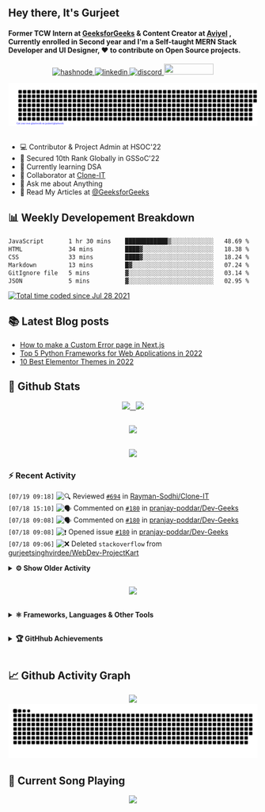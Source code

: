 ## Hey there, It's Gurjeet
#### Former TCW Intern at [GeeksforGeeks](https://www.geeksforgeeks.org/) & Content Creator at [Aviyel](https://aviyel.com/discussions) , Currently enrolled in Second year and I'm a Self-taught MERN Stack Developer and UI Designer, ❤️ to contribute on Open Source projects. 

<p align="center">
    <a href="https://gurjeet.hashnode.dev/" target="_blank">
    <img src="https://img.shields.io/badge/@gurjeetsingh-5C87FE?style=for-the-badge&logo=hashnode&logoColor=white" width="130" height="22" alt="hashnode">
    <a href="https://www.linkedin.com/in/gurjeet-singh-virdee-25a476199/" target="_blank">
    <img src="https://img.shields.io/badge/Gurjeet%20Singh%20Virdee-1976D2?style=for-the-badge&logo=linkedin&logoColor=white" width="150" height="22" alt="linkedin">
    <a href="https://discordapp.com/users/916597112882495510" target="_blank">
    <img src="https://img.shields.io/badge/@Guri-5865F2?style=for-the-badge&logo=discord&logoColor=white" width="80" height="22" alt="discord">
    <a href = "mailto: gurjeetsinghvirdee@gmail.com" target="_blank"><img src="https://img.shields.io/badge/Say, Hello-D74E43?style=for-the-badge&logo=gmail&logoColor=white" width="100" height="22"></a>
 </p>
 
<p align="center">
    <img src="https://github.com/gurjeetsinghvirdee/gurjeetsinghvirdee/blob/main/gitartwork.svg" />
</p>    
   
##         
        
<ul align="left">
  <li> 💻 Contributor & Project Admin at HSOC'22 </li>
  <li> 🎉 Secured 10th Rank Globally in GSSoC'22 </li>
  <li> 🏫 Currently learning DSA </li>
  <li> 🤝 Collaborator at <a href="https://github.com/Rayman-Sodhi/Clone-IT"> Clone-IT </a></li>
  <li> 💬 Ask me about Anything </li>
  <li> 📕 Read My Articles at 
    <a href="https://auth.geeksforgeeks.org/user/gurjeetsinghvirdee/articles" target="_blank">@GeeksforGeeks</a>
  </li>
</ul>  
        
##        
  
## 📊 Weekly Developement Breakdown
  
<!--START_SECTION:waka-->

```text
JavaScript       1 hr 30 mins    ████████████▒░░░░░░░░░░░░   48.69 %
HTML             34 mins         ████▓░░░░░░░░░░░░░░░░░░░░   18.38 %
CSS              33 mins         ████▓░░░░░░░░░░░░░░░░░░░░   18.24 %
Markdown         13 mins         █▓░░░░░░░░░░░░░░░░░░░░░░░   07.24 %
GitIgnore file   5 mins          ▓░░░░░░░░░░░░░░░░░░░░░░░░   03.14 %
JSON             5 mins          ▓░░░░░░░░░░░░░░░░░░░░░░░░   02.95 %
```

<!--END_SECTION:waka--> 

<a href="https://wakatime.com/@ff7098eb-56b3-4619-bbbb-86aad0fce365"><img src="https://wakatime.com/badge/user/ff7098eb-56b3-4619-bbbb-86aad0fce365.svg?style=for-the-badge" alt="Total time coded since Jul 28 2021" /></a>
  
    
## 📚 Latest Blog posts
<!-- BLOG-POST-LIST:START -->
- [How to make a Custom Error page in Next.js](https://gurjeet.hashnode.dev/how-to-make-a-custom-error-page-in-nextjs)
- [Top 5 Python Frameworks for Web Applications in 2022](https://gurjeet.hashnode.dev/top-5-python-frameworks-for-web-applications-in-2022)
- [10 Best Elementor Themes in 2022](https://gurjeet.hashnode.dev/10-best-elementor-themes-in-2022)
<!-- BLOG-POST-LIST:END -->  
  
##
        
## 💫 Github Stats
        
<div align="center">
 <a href="https://github-readme-streak-stats.herokuapp.com/?user=gurjeetsinghvirdee&theme=synthwave" target="_blank">
   <img width="45%" src="https://github-readme-streak-stats.herokuapp.com/?user=gurjeetsinghvirdee&theme=synthwave" /> &nbsp;
 </a>
    
 <a href="https://github-readme-stats.vercel.app/api?username=gurjeetsinghvirdee&show_icons=true&theme=synthwave&include_all_commits=true" target="_blank">
  <img width="45%" src="https://github-readme-stats.vercel.app/api?username=gurjeetsinghvirdee&show_icons=true&theme=synthwave&include_all_commits=true" />
 </a>
</div>      
  
##
        
<div align="center">
   <a href="https://github-readme-stats.vercel.app/api/top-langs/?username=gurjeetsinghvirdee&layout=compact&hide=html&theme=synthwave" target="_blank">
       <img width="43%" src="https://github-readme-stats.vercel.app/api/top-langs/?username=gurjeetsinghvirdee&layout=compact&hide=html&theme=synthwave" />  
   </a> 
</div>   

##        
  
<p align="center">
  <img src="https://github-profile-summary-cards.vercel.app/api/cards/profile-details?username=gurjeetsinghvirdee&theme=dracula&hide_border=true" />
</p>
        
### ⚡ Recent Activity     
        
<!--START_SECTION:activity-->  
`[07/19 09:18]` <img alt="🔍" src="https://github.com/cheesits456/github-activity-readme/raw/master/icons/review.png" align="top" height="18"> Reviewed [`#694`](https://github.com//Rayman-Sodhi/Clone-IT/pull/694 'paytm clone') in [Rayman-Sodhi/Clone-IT](https://github.com/Rayman-Sodhi/Clone-IT)  
`[07/18 15:10]` <img alt="🗣" src="https://github.com/cheesits456/github-activity-readme/raw/master/icons/comment.png" align="top" height="18"> Commented on [`#180`](https://github.com//pranjay-poddar/Dev-Geeks/issues/180 'Lizard Spock Game') in [pranjay-poddar/Dev-Geeks](https://github.com/pranjay-poddar/Dev-Geeks)  
`[07/18 09:08]` <img alt="🗣" src="https://github.com/cheesits456/github-activity-readme/raw/master/icons/comment.png" align="top" height="18"> Commented on [`#180`](https://github.com//pranjay-poddar/Dev-Geeks/issues/180 'Lizard Spock Game') in [pranjay-poddar/Dev-Geeks](https://github.com/pranjay-poddar/Dev-Geeks)  
`[07/18 09:08]` <img alt="❗️" src="https://github.com/cheesits456/github-activity-readme/raw/master/icons/issue.png" align="top" height="18"> Opened issue [`#180`](https://github.com//pranjay-poddar/Dev-Geeks/issues/180 'Lizard Spock Game') in [pranjay-poddar/Dev-Geeks](https://github.com/pranjay-poddar/Dev-Geeks)  
`[07/18 09:06]` <img alt="❌" src="https://github.com/cheesits456/github-activity-readme/raw/master/icons/delete.png" align="top" height="18"> Deleted `stackoverflow` from [gurjeetsinghvirdee/WebDev-ProjectKart](https://github.com/gurjeetsinghvirdee/WebDev-ProjectKart)  

<details><summary><b> ⚙️ Show Older Activity</b></summary>

`[07/18 08:43]` <img alt="✅" src="https://github.com/cheesits456/github-activity-readme/raw/master/icons/pr-open.png" align="top" height="18"> Opened PR [`#178`](https://github.com//pranjay-poddar/Dev-Geeks/pull/178 'Tech Blog Template Added') in [pranjay-poddar/Dev-Geeks](https://github.com/pranjay-poddar/Dev-Geeks)  
`[07/18 08:41]` <img alt="📂" src="https://github.com/cheesits456/github-activity-readme/raw/master/icons/create-branch.png" align="top" height="18"> Created branch [`blog-template`](https://github.com/gurjeetsinghvirdee/Dev-Geeks/tree/blog-template) in [gurjeetsinghvirdee/Dev-Geeks](https://github.com/gurjeetsinghvirdee/Dev-Geeks)  
`[07/18 08:30]` <img alt="📝" src="https://github.com/cheesits456/github-activity-readme/raw/master/icons/commit.png" align="top" height="18"> Made `16` commits in [gurjeetsinghvirdee/Dev-Geeks](https://github.com/gurjeetsinghvirdee/Dev-Geeks)  
`[07/18 08:18]` <img alt="🗣" src="https://github.com/cheesits456/github-activity-readme/raw/master/icons/comment.png" align="top" height="18"> Commented on [`#161`](https://github.com//pranjay-poddar/Dev-Geeks/issues/161 'Custom error page added') in [pranjay-poddar/Dev-Geeks](https://github.com/pranjay-poddar/Dev-Geeks)  
`[07/18 08:16]` <img alt="📝" src="https://github.com/cheesits456/github-activity-readme/raw/master/icons/commit.png" align="top" height="18"> Made `18` commits in [gurjeetsinghvirdee/Dev-Geeks](https://github.com/gurjeetsinghvirdee/Dev-Geeks)  
`[07/17 14:22]` <img alt="📝" src="https://github.com/cheesits456/github-activity-readme/raw/master/icons/commit.png" align="top" height="18"> Made `44` commits in [gurjeetsinghvirdee/gssoc-website-new](https://github.com/gurjeetsinghvirdee/gssoc-website-new)  
`[07/17 07:29]` <img alt="📝" src="https://github.com/cheesits456/github-activity-readme/raw/master/icons/commit.png" align="top" height="18"> Made `1` commit in [gurjeetsinghvirdee/Dev-Geeks](https://github.com/gurjeetsinghvirdee/Dev-Geeks)  
`[07/17 07:29]` <img alt="✅" src="https://github.com/cheesits456/github-activity-readme/raw/master/icons/pr-open.png" align="top" height="18"> Opened PR [`#161`](https://github.com//pranjay-poddar/Dev-Geeks/pull/161 'Custom error page added') in [pranjay-poddar/Dev-Geeks](https://github.com/pranjay-poddar/Dev-Geeks)  
`[07/17 07:22]` <img alt="📂" src="https://github.com/cheesits456/github-activity-readme/raw/master/icons/create-branch.png" align="top" height="18"> Created branch [`404`](https://github.com/gurjeetsinghvirdee/Dev-Geeks/tree/404) in [gurjeetsinghvirdee/Dev-Geeks](https://github.com/gurjeetsinghvirdee/Dev-Geeks)  
`[07/17 06:49]` <img alt="📝" src="https://github.com/cheesits456/github-activity-readme/raw/master/icons/commit.png" align="top" height="18"> Made `32` commits in [gurjeetsinghvirdee/Dev-Geeks](https://github.com/gurjeetsinghvirdee/Dev-Geeks)  
`[07/16 14:41]` <img alt="🍴" src="https://github.com/cheesits456/github-activity-readme/raw/master/icons/fork.png" align="top" height="18"> Forked [utkarsh006/LeetCode-Grind](https://github.com/utkarsh006/LeetCode-Grind) to [gurjeetsinghvirdee/LeetCode-Grind](https://github.com/gurjeetsinghvirdee/LeetCode-Grind)  
`[07/16 09:41]` <img alt="🗣" src="https://github.com/cheesits456/github-activity-readme/raw/master/icons/comment.png" align="top" height="18"> Commented on [`#693`](https://github.com//Rayman-Sodhi/Clone-IT/issues/693 'Paytm Clone') in [Rayman-Sodhi/Clone-IT](https://github.com/Rayman-Sodhi/Clone-IT)  
`[07/15 20:06]` <img alt="❗️" src="https://github.com/cheesits456/github-activity-readme/raw/master/icons/issue.png" align="top" height="18"> Opened issue [`#147`](https://github.com//pranjay-poddar/Dev-Geeks/issues/147 'Tech Blog Template') in [pranjay-poddar/Dev-Geeks](https://github.com/pranjay-poddar/Dev-Geeks)  
`[07/15 20:04]` <img alt="🗣" src="https://github.com/cheesits456/github-activity-readme/raw/master/icons/comment.png" align="top" height="18"> Commented on [`#146`](https://github.com//pranjay-poddar/Dev-Geeks/issues/146 'Custom Error Page or 404') in [pranjay-poddar/Dev-Geeks](https://github.com/pranjay-poddar/Dev-Geeks)  
`[07/15 20:03]` <img alt="❗️" src="https://github.com/cheesits456/github-activity-readme/raw/master/icons/issue.png" align="top" height="18"> Opened issue [`#146`](https://github.com//pranjay-poddar/Dev-Geeks/issues/146 'Custom Error Page or 404') in [pranjay-poddar/Dev-Geeks](https://github.com/pranjay-poddar/Dev-Geeks)  
`[07/15 19:54]` <img alt="📝" src="https://github.com/cheesits456/github-activity-readme/raw/master/icons/commit.png" align="top" height="18"> Made `1` commit in [gurjeetsinghvirdee/Dev-Geeks](https://github.com/gurjeetsinghvirdee/Dev-Geeks)  
`[07/15 19:47]` <img alt="✅" src="https://github.com/cheesits456/github-activity-readme/raw/master/icons/pr-open.png" align="top" height="18"> Opened PR [`#145`](https://github.com//pranjay-poddar/Dev-Geeks/pull/145 'Music app') in [pranjay-poddar/Dev-Geeks](https://github.com/pranjay-poddar/Dev-Geeks)  
`[07/15 19:46]` <img alt="📝" src="https://github.com/cheesits456/github-activity-readme/raw/master/icons/commit.png" align="top" height="18"> Made `1` commit in [gurjeetsinghvirdee/Dev-Geeks](https://github.com/gurjeetsinghvirdee/Dev-Geeks)  
`[07/15 19:40]` <img alt="📂" src="https://github.com/cheesits456/github-activity-readme/raw/master/icons/create-branch.png" align="top" height="18"> Created branch [`music-app`](https://github.com/gurjeetsinghvirdee/Dev-Geeks/tree/music-app) in [gurjeetsinghvirdee/Dev-Geeks](https://github.com/gurjeetsinghvirdee/Dev-Geeks)  
`[07/15 17:11]` <img alt="📝" src="https://github.com/cheesits456/github-activity-readme/raw/master/icons/commit.png" align="top" height="18"> Made `1` commit in [gurjeetsinghvirdee/gurjeetsinghvirdee](https://github.com/gurjeetsinghvirdee/gurjeetsinghvirdee)  
`[07/15 16:58]` <img alt="🍴" src="https://github.com/cheesits456/github-activity-readme/raw/master/icons/fork.png" align="top" height="18"> Forked [pranjay-poddar/Dev-Geeks](https://github.com/pranjay-poddar/Dev-Geeks) to [gurjeetsinghvirdee/Dev-Geeks](https://github.com/gurjeetsinghvirdee/Dev-Geeks)  
`[07/15 16:50]` <img alt="📝" src="https://github.com/cheesits456/github-activity-readme/raw/master/icons/commit.png" align="top" height="18"> Made `2` commits in [Rayman-Sodhi/Clone-IT](https://github.com/Rayman-Sodhi/Clone-IT)  
`[07/15 12:19]` <img alt="❗️" src="https://github.com/cheesits456/github-activity-readme/raw/master/icons/issue.png" align="top" height="18"> Opened issue [`#135`](https://github.com//pranjay-poddar/Dev-Geeks/issues/135 'Music Player') in [pranjay-poddar/Dev-Geeks](https://github.com/pranjay-poddar/Dev-Geeks)  
`[07/14 17:33]` <img alt="📝" src="https://github.com/cheesits456/github-activity-readme/raw/master/icons/commit.png" align="top" height="18"> Made `1` commit in [gurjeetsinghvirdee/gurjeetsinghvirdee](https://github.com/gurjeetsinghvirdee/gurjeetsinghvirdee)  
`[07/14 17:12]` <img alt="📝" src="https://github.com/cheesits456/github-activity-readme/raw/master/icons/commit.png" align="top" height="18"> Made `2` commits in [Rayman-Sodhi/Clone-IT](https://github.com/Rayman-Sodhi/Clone-IT)  
`[07/14 17:05]` <img alt="❗️" src="https://github.com/cheesits456/github-activity-readme/raw/master/icons/issue.png" align="top" height="18"> Closed issue [`#692`](https://github.com//Rayman-Sodhi/Clone-IT/issues/692 '[New Issue]: testing') in [Rayman-Sodhi/Clone-IT](https://github.com/Rayman-Sodhi/Clone-IT)  
`[07/14 17:03]` <img alt="❗️" src="https://github.com/cheesits456/github-activity-readme/raw/master/icons/issue.png" align="top" height="18"> Opened issue [`#692`](https://github.com//Rayman-Sodhi/Clone-IT/issues/692 '[New Issue]: testing') in [Rayman-Sodhi/Clone-IT](https://github.com/Rayman-Sodhi/Clone-IT)  
`[07/14 17:00]` <img alt="❗️" src="https://github.com/cheesits456/github-activity-readme/raw/master/icons/issue.png" align="top" height="18"> Closed issue [`#691`](https://github.com//Rayman-Sodhi/Clone-IT/issues/691 'testing label') in [Rayman-Sodhi/Clone-IT](https://github.com/Rayman-Sodhi/Clone-IT)  
`[07/14 16:59]` <img alt="❗️" src="https://github.com/cheesits456/github-activity-readme/raw/master/icons/issue.png" align="top" height="18"> Opened issue [`#691`](https://github.com//Rayman-Sodhi/Clone-IT/issues/691 'testing label') in [Rayman-Sodhi/Clone-IT](https://github.com/Rayman-Sodhi/Clone-IT)  
`[07/14 16:58]` <img alt="📝" src="https://github.com/cheesits456/github-activity-readme/raw/master/icons/commit.png" align="top" height="18"> Made `2` commits in [Rayman-Sodhi/Clone-IT](https://github.com/Rayman-Sodhi/Clone-IT)  
`[07/13 18:29]` <img alt="📝" src="https://github.com/cheesits456/github-activity-readme/raw/master/icons/commit.png" align="top" height="18"> Made `1` commit in [khushi-purwar/WebDev-ProjectKart](https://github.com/khushi-purwar/WebDev-ProjectKart)  
`[07/12 16:24]` <img alt="📝" src="https://github.com/cheesits456/github-activity-readme/raw/master/icons/commit.png" align="top" height="18"> Made `78` commits in [Rayman-Sodhi/Clone-IT](https://github.com/Rayman-Sodhi/Clone-IT)  
`[07/09 10:05]` <img alt="🎉" src="https://github.com/cheesits456/github-activity-readme/raw/master/icons/merge.png" align="top" height="18"> Merged PR [`#690`](https://github.com//Rayman-Sodhi/Clone-IT/pull/690 'Create CODE_OF_CONDUCT.md') in [Rayman-Sodhi/Clone-IT](https://github.com/Rayman-Sodhi/Clone-IT)  
`[07/09 10:05]` <img alt="✅" src="https://github.com/cheesits456/github-activity-readme/raw/master/icons/pr-open.png" align="top" height="18"> Opened PR [`#690`](https://github.com//Rayman-Sodhi/Clone-IT/pull/690 'Create CODE_OF_CONDUCT.md') in [Rayman-Sodhi/Clone-IT](https://github.com/Rayman-Sodhi/Clone-IT)  
`[07/09 10:05]` <img alt="📂" src="https://github.com/cheesits456/github-activity-readme/raw/master/icons/create-branch.png" align="top" height="18"> Created branch [`add-code-of-conduct`](https://github.com/Rayman-Sodhi/Clone-IT/tree/add-code-of-conduct) in [Rayman-Sodhi/Clone-IT](https://github.com/Rayman-Sodhi/Clone-IT)  
`[07/09 09:02]` <img alt="📝" src="https://github.com/cheesits456/github-activity-readme/raw/master/icons/commit.png" align="top" height="18"> Made `787` commits in [gurjeetsinghvirdee/Clone-IT](https://github.com/gurjeetsinghvirdee/Clone-IT)  
`[07/09 09:00]` <img alt="🎉" src="https://github.com/cheesits456/github-activity-readme/raw/master/icons/merge.png" align="top" height="18"> Merged PR [`#4`](https://github.com//gurjeetsinghvirdee/Clone-IT/pull/4 'Some changes with icons colors') in [gurjeetsinghvirdee/Clone-IT](https://github.com/gurjeetsinghvirdee/Clone-IT)  
`[07/09 09:00]` <img alt="📝" src="https://github.com/cheesits456/github-activity-readme/raw/master/icons/commit.png" align="top" height="18"> Made `2` commits in [Rayman-Sodhi/Clone-IT](https://github.com/Rayman-Sodhi/Clone-IT)  
`[07/09 09:00]` <img alt="🎉" src="https://github.com/cheesits456/github-activity-readme/raw/master/icons/merge.png" align="top" height="18"> Merged PR [`#689`](https://github.com//Rayman-Sodhi/Clone-IT/pull/689 'Revert "Have some changes"') in [Rayman-Sodhi/Clone-IT](https://github.com/Rayman-Sodhi/Clone-IT)  
`[07/09 09:00]` <img alt="✅" src="https://github.com/cheesits456/github-activity-readme/raw/master/icons/pr-open.png" align="top" height="18"> Opened PR [`#689`](https://github.com//Rayman-Sodhi/Clone-IT/pull/689 'Revert "Have some changes"') in [Rayman-Sodhi/Clone-IT](https://github.com/Rayman-Sodhi/Clone-IT)  
`[07/09 09:00]` <img alt="📂" src="https://github.com/cheesits456/github-activity-readme/raw/master/icons/create-branch.png" align="top" height="18"> Created branch [`revert-688-Rayman-Sodhi-main`](https://github.com/Rayman-Sodhi/Clone-IT/tree/revert-688-Rayman-Sodhi-main) in [Rayman-Sodhi/Clone-IT](https://github.com/Rayman-Sodhi/Clone-IT)  
`[07/09 08:58]` <img alt="📝" src="https://github.com/cheesits456/github-activity-readme/raw/master/icons/commit.png" align="top" height="18"> Made `7` commits in [Rayman-Sodhi/Clone-IT](https://github.com/Rayman-Sodhi/Clone-IT)  
`[07/09 08:58]` <img alt="🎉" src="https://github.com/cheesits456/github-activity-readme/raw/master/icons/merge.png" align="top" height="18"> Merged PR [`#688`](https://github.com//Rayman-Sodhi/Clone-IT/pull/688 'Have some changes') in [Rayman-Sodhi/Clone-IT](https://github.com/Rayman-Sodhi/Clone-IT)  
`[07/09 08:57]` <img alt="✅" src="https://github.com/cheesits456/github-activity-readme/raw/master/icons/pr-open.png" align="top" height="18"> Opened PR [`#688`](https://github.com//Rayman-Sodhi/Clone-IT/pull/688 'Have some changes') in [Rayman-Sodhi/Clone-IT](https://github.com/Rayman-Sodhi/Clone-IT)  
`[07/09 08:57]` <img alt="📂" src="https://github.com/cheesits456/github-activity-readme/raw/master/icons/create-branch.png" align="top" height="18"> Created branch [`Rayman-Sodhi-main`](https://github.com/gurjeetsinghvirdee/Clone-IT/tree/Rayman-Sodhi-main) in [gurjeetsinghvirdee/Clone-IT](https://github.com/gurjeetsinghvirdee/Clone-IT)  
`[07/09 08:53]` <img alt="✅" src="https://github.com/cheesits456/github-activity-readme/raw/master/icons/pr-open.png" align="top" height="18"> Opened PR [`#4`](https://github.com//gurjeetsinghvirdee/Clone-IT/pull/4 'Some changes with icons colors') in [gurjeetsinghvirdee/Clone-IT](https://github.com/gurjeetsinghvirdee/Clone-IT)  
`[07/09 08:41]` <img alt="📝" src="https://github.com/cheesits456/github-activity-readme/raw/master/icons/commit.png" align="top" height="18"> Made `400` commits in [gurjeetsinghvirdee/Clone-IT](https://github.com/gurjeetsinghvirdee/Clone-IT)  
`[07/09 08:16]` <img alt="📝" src="https://github.com/cheesits456/github-activity-readme/raw/master/icons/commit.png" align="top" height="18"> Made `14` commits in [Rayman-Sodhi/Clone-IT](https://github.com/Rayman-Sodhi/Clone-IT)  
`[07/08 17:23]` <img alt="📝" src="https://github.com/cheesits456/github-activity-readme/raw/master/icons/commit.png" align="top" height="18"> Made `1` commit in [gurjeetsinghvirdee/angular](https://github.com/gurjeetsinghvirdee/angular)  
`[07/07 17:47]` <img alt="📝" src="https://github.com/cheesits456/github-activity-readme/raw/master/icons/commit.png" align="top" height="18"> Made `3` commits in [Rayman-Sodhi/Clone-IT](https://github.com/Rayman-Sodhi/Clone-IT)  
`[07/06 17:33]` <img alt="📝" src="https://github.com/cheesits456/github-activity-readme/raw/master/icons/commit.png" align="top" height="18"> Made `2` commits in [gurjeetsinghvirdee/angular](https://github.com/gurjeetsinghvirdee/angular)  
`[07/05 16:21]` <img alt="📝" src="https://github.com/cheesits456/github-activity-readme/raw/master/icons/commit.png" align="top" height="18"> Made `1` commit in [Rayman-Sodhi/Clone-IT](https://github.com/Rayman-Sodhi/Clone-IT)  
`[07/04 16:46]` <img alt="📝" src="https://github.com/cheesits456/github-activity-readme/raw/master/icons/commit.png" align="top" height="18"> Made `1` commit in [gurjeetsinghvirdee/gurjeetsinghvirdee](https://github.com/gurjeetsinghvirdee/gurjeetsinghvirdee)  
`[07/03 16:46]` <img alt="📝" src="https://github.com/cheesits456/github-activity-readme/raw/master/icons/commit.png" align="top" height="18"> Made `2` commits in [gurjeetsinghvirdee/leetcode-solution-in-js](https://github.com/gurjeetsinghvirdee/leetcode-solution-in-js)  
`[07/02 14:15]` <img alt="⭐" src="https://github.com/cheesits456/github-activity-readme/raw/master/icons/star.png" align="top" height="18"> Starred [EddieHubCommunity/EddieBot](https://github.com/EddieHubCommunity/EddieBot)  
`[07/02 12:03]` <img alt="📝" src="https://github.com/cheesits456/github-activity-readme/raw/master/icons/commit.png" align="top" height="18"> Made `5` commits in [gurjeetsinghvirdee/gurjeetsinghvirdee](https://github.com/gurjeetsinghvirdee/gurjeetsinghvirdee)  
`[07/02 11:27]` <img alt="📝" src="https://github.com/cheesits456/github-activity-readme/raw/master/icons/commit.png" align="top" height="18"> Made `4` commits in [gurjeetsinghvirdee/angular](https://github.com/gurjeetsinghvirdee/angular)  
`[07/01 11:33]` <img alt="📝" src="https://github.com/cheesits456/github-activity-readme/raw/master/icons/commit.png" align="top" height="18"> Made `1` commit in [Rayman-Sodhi/Clone-IT](https://github.com/Rayman-Sodhi/Clone-IT)  
`[07/01 08:52]` <img alt="📝" src="https://github.com/cheesits456/github-activity-readme/raw/master/icons/commit.png" align="top" height="18"> Made `4` commits in [gurjeetsinghvirdee/angular](https://github.com/gurjeetsinghvirdee/angular)  
`[06/30 16:42]` <img alt="➕" src="https://github.com/cheesits456/github-activity-readme/raw/master/icons/create-repo.png" align="top" height="18"> Created repository [gurjeetsinghvirdee/n](https://github.com/gurjeetsinghvirdee/n)  
`[06/30 08:12]` <img alt="⭐" src="https://github.com/cheesits456/github-activity-readme/raw/master/icons/star.png" align="top" height="18"> Starred [angular/angular-cli](https://github.com/angular/angular-cli)  
`[06/28 16:22]` <img alt="📝" src="https://github.com/cheesits456/github-activity-readme/raw/master/icons/commit.png" align="top" height="18"> Made `5` commits in [gurjeetsinghvirdee/aviyel-first-pr](https://github.com/gurjeetsinghvirdee/aviyel-first-pr)  
`[06/27 15:59]` <img alt="📝" src="https://github.com/cheesits456/github-activity-readme/raw/master/icons/commit.png" align="top" height="18"> Made `4` commits in [gurjeetsinghvirdee/leetcode-solution-in-js](https://github.com/gurjeetsinghvirdee/leetcode-solution-in-js)  
`[06/26 14:46]` <img alt="📝" src="https://github.com/cheesits456/github-activity-readme/raw/master/icons/commit.png" align="top" height="18"> Made `90` commits in [gurjeetsinghvirdee/Badges4-README.md-Profile](https://github.com/gurjeetsinghvirdee/Badges4-README.md-Profile)  
`[06/25 17:16]` <img alt="📝" src="https://github.com/cheesits456/github-activity-readme/raw/master/icons/commit.png" align="top" height="18"> Made `1` commit in [gurjeetsinghvirdee/gurjeetsinghvirdee](https://github.com/gurjeetsinghvirdee/gurjeetsinghvirdee)  
`[06/25 06:16]` <img alt="🗣" src="https://github.com/cheesits456/github-activity-readme/raw/master/icons/comment.png" align="top" height="18"> Commented on [`#119`](https://github.com//aviyelverse/Open-Source-Requests/issues/119 'Integrate Chatwoot inside Angular Project') in [aviyelverse/Open-Source-Requests](https://github.com/aviyelverse/Open-Source-Requests)  
`[06/24 15:05]` <img alt="📝" src="https://github.com/cheesits456/github-activity-readme/raw/master/icons/commit.png" align="top" height="18"> Made `1` commit in [gurjeetsinghvirdee/gurjeetsinghvirdee](https://github.com/gurjeetsinghvirdee/gurjeetsinghvirdee)  
`[06/22 19:01]` <img alt="📝" src="https://github.com/cheesits456/github-activity-readme/raw/master/icons/commit.png" align="top" height="18"> Made `6` commits in [gurjeetsinghvirdee/aviyel-first-pr](https://github.com/gurjeetsinghvirdee/aviyel-first-pr)  
`[06/22 18:56]` <img alt="✅" src="https://github.com/cheesits456/github-activity-readme/raw/master/icons/pr-open.png" align="top" height="18"> Opened PR [`#58`](https://github.com//aviyelverse/aviyel-first-pr/pull/58 'Link fixed on feedback section') in [aviyelverse/aviyel-first-pr](https://github.com/aviyelverse/aviyel-first-pr)  
`[06/22 18:56]` <img alt="📝" src="https://github.com/cheesits456/github-activity-readme/raw/master/icons/commit.png" align="top" height="18"> Made `2` commits in [gurjeetsinghvirdee/aviyel-first-pr](https://github.com/gurjeetsinghvirdee/aviyel-first-pr)  
`[06/22 17:26]` <img alt="🗣" src="https://github.com/cheesits456/github-activity-readme/raw/master/icons/comment.png" align="top" height="18"> Commented on [`#57`](https://github.com//aviyelverse/aviyel-first-pr/issues/57 'Readme updated') in [aviyelverse/aviyel-first-pr](https://github.com/aviyelverse/aviyel-first-pr)  
`[06/22 17:24]` <img alt="✅" src="https://github.com/cheesits456/github-activity-readme/raw/master/icons/pr-open.png" align="top" height="18"> Opened PR [`#57`](https://github.com//aviyelverse/aviyel-first-pr/pull/57 'Readme updated') in [aviyelverse/aviyel-first-pr](https://github.com/aviyelverse/aviyel-first-pr)  
`[06/22 17:19]` <img alt="📝" src="https://github.com/cheesits456/github-activity-readme/raw/master/icons/commit.png" align="top" height="18"> Made `1` commit in [gurjeetsinghvirdee/aviyel-first-pr](https://github.com/gurjeetsinghvirdee/aviyel-first-pr)  
`[06/22 17:04]` <img alt="📝" src="https://github.com/cheesits456/github-activity-readme/raw/master/icons/commit.png" align="top" height="18"> Made `1` commit in [gurjeetsinghvirdee/good-first-issue-finder](https://github.com/gurjeetsinghvirdee/good-first-issue-finder)  
`[06/22 16:46]` <img alt="📝" src="https://github.com/cheesits456/github-activity-readme/raw/master/icons/commit.png" align="top" height="18"> Made `44` commits in [gurjeetsinghvirdee/aviyel-first-pr](https://github.com/gurjeetsinghvirdee/aviyel-first-pr)  
`[06/21 16:32]` <img alt="📝" src="https://github.com/cheesits456/github-activity-readme/raw/master/icons/commit.png" align="top" height="18"> Made `1` commit in [gurjeetsinghvirdee/gurjeetsinghvirdee](https://github.com/gurjeetsinghvirdee/gurjeetsinghvirdee)  
`[06/20 16:09]` <img alt="🍴" src="https://github.com/cheesits456/github-activity-readme/raw/master/icons/fork.png" align="top" height="18"> Forked [siddhi-244/NFT-preview-card-component](https://github.com/siddhi-244/NFT-preview-card-component) to [gurjeetsinghvirdee/NFT-preview-card-component](https://github.com/gurjeetsinghvirdee/NFT-preview-card-component)  
`[06/20 16:08]` <img alt="⭐" src="https://github.com/cheesits456/github-activity-readme/raw/master/icons/star.png" align="top" height="18"> Starred [siddhi-244/NFT-preview-card-component](https://github.com/siddhi-244/NFT-preview-card-component)  
`[06/19 13:59]` <img alt="🍴" src="https://github.com/cheesits456/github-activity-readme/raw/master/icons/fork.png" align="top" height="18"> Forked [siddhi-244/Embellish](https://github.com/siddhi-244/Embellish) to [gurjeetsinghvirdee/Embellish](https://github.com/gurjeetsinghvirdee/Embellish)  
`[06/19 13:44]` <img alt="🍴" src="https://github.com/cheesits456/github-activity-readme/raw/master/icons/fork.png" align="top" height="18"> Forked [EddieHubCommunity/good-first-issue-finder](https://github.com/EddieHubCommunity/good-first-issue-finder) to [gurjeetsinghvirdee/good-first-issue-finder](https://github.com/gurjeetsinghvirdee/good-first-issue-finder)  
`[06/18 15:13]` <img alt="📝" src="https://github.com/cheesits456/github-activity-readme/raw/master/icons/commit.png" align="top" height="18"> Made `1` commit in [Rayman-Sodhi/Clone-IT](https://github.com/Rayman-Sodhi/Clone-IT)  
`[06/17 17:30]` <img alt="📝" src="https://github.com/cheesits456/github-activity-readme/raw/master/icons/commit.png" align="top" height="18"> Made `1` commit in [gurjeetsinghvirdee/gurjeetsinghvirdee](https://github.com/gurjeetsinghvirdee/gurjeetsinghvirdee)  
`[06/16 17:06]` <img alt="📝" src="https://github.com/cheesits456/github-activity-readme/raw/master/icons/commit.png" align="top" height="18"> Made `1` commit in [Rayman-Sodhi/Clone-IT](https://github.com/Rayman-Sodhi/Clone-IT)  
`[06/15 16:02]` <img alt="📝" src="https://github.com/cheesits456/github-activity-readme/raw/master/icons/commit.png" align="top" height="18"> Made `1` commit in [gurjeetsinghvirdee/gurjeetsinghvirdee](https://github.com/gurjeetsinghvirdee/gurjeetsinghvirdee)  
`[06/14 16:41]` <img alt="📝" src="https://github.com/cheesits456/github-activity-readme/raw/master/icons/commit.png" align="top" height="18"> Made `1` commit in [khushi-purwar/WebDev-ProjectKart](https://github.com/khushi-purwar/WebDev-ProjectKart)  
`[06/13 14:44]` <img alt="🍴" src="https://github.com/cheesits456/github-activity-readme/raw/master/icons/fork.png" align="top" height="18"> Forked [freeCodeCamp/freeCodeCamp](https://github.com/freeCodeCamp/freeCodeCamp) to [gurjeetsinghvirdee/freeCodeCamp](https://github.com/gurjeetsinghvirdee/freeCodeCamp)  
`[06/12 17:23]` <img alt="📝" src="https://github.com/cheesits456/github-activity-readme/raw/master/icons/commit.png" align="top" height="18"> Made `6` commits in [gurjeetsinghvirdee/GitHubGraduation-2022](https://github.com/gurjeetsinghvirdee/GitHubGraduation-2022)  
`[06/12 17:23]` <img alt="📝" src="https://github.com/cheesits456/github-activity-readme/raw/master/icons/commit.png" align="top" height="18"> Made `4` commits in [Rayman-Sodhi/Clone-IT](https://github.com/Rayman-Sodhi/Clone-IT)  
`[06/10 14:34]` <img alt="📝" src="https://github.com/cheesits456/github-activity-readme/raw/master/icons/commit.png" align="top" height="18"> Made `10` commits in [khushi-purwar/WebDev-ProjectKart](https://github.com/khushi-purwar/WebDev-ProjectKart)  
`[06/09 17:59]` <img alt="❗️" src="https://github.com/cheesits456/github-activity-readme/raw/master/icons/issue.png" align="top" height="18"> Closed issue [`#1009`](https://github.com//khushi-purwar/WebDev-ProjectKart/issues/1009 'Copied Project ') in [khushi-purwar/WebDev-ProjectKart](https://github.com/khushi-purwar/WebDev-ProjectKart)  
`[06/09 17:59]` <img alt="❗️" src="https://github.com/cheesits456/github-activity-readme/raw/master/icons/issue.png" align="top" height="18"> Closed issue [`#992`](https://github.com//khushi-purwar/WebDev-ProjectKart/issues/992 'Adding Matrix Multiplication Calculator') in [khushi-purwar/WebDev-ProjectKart](https://github.com/khushi-purwar/WebDev-ProjectKart)  
`[06/09 17:59]` <img alt="❗️" src="https://github.com/cheesits456/github-activity-readme/raw/master/icons/issue.png" align="top" height="18"> Closed issue [`#969`](https://github.com//khushi-purwar/WebDev-ProjectKart/issues/969 'Netlify Website Clone') in [khushi-purwar/WebDev-ProjectKart](https://github.com/khushi-purwar/WebDev-ProjectKart)  
`[06/09 17:59]` <img alt="❗️" src="https://github.com/cheesits456/github-activity-readme/raw/master/icons/issue.png" align="top" height="18"> Closed issue [`#968`](https://github.com//khushi-purwar/WebDev-ProjectKart/issues/968 'Bing Website Clone') in [khushi-purwar/WebDev-ProjectKart](https://github.com/khushi-purwar/WebDev-ProjectKart)  
`[06/09 17:59]` <img alt="❗️" src="https://github.com/cheesits456/github-activity-readme/raw/master/icons/issue.png" align="top" height="18"> Closed issue [`#950`](https://github.com//khushi-purwar/WebDev-ProjectKart/issues/950 'O\'Reilly') in [khushi-purwar/WebDev-ProjectKart](https://github.com/khushi-purwar/WebDev-ProjectKart)  
`[06/09 17:59]` <img alt="❗️" src="https://github.com/cheesits456/github-activity-readme/raw/master/icons/issue.png" align="top" height="18"> Closed issue [`#1048`](https://github.com//khushi-purwar/WebDev-ProjectKart/issues/1048 'Travel Agency Website') in [khushi-purwar/WebDev-ProjectKart](https://github.com/khushi-purwar/WebDev-ProjectKart)  
`[06/09 17:59]` <img alt="❗️" src="https://github.com/cheesits456/github-activity-readme/raw/master/icons/issue.png" align="top" height="18"> Closed issue [`#1074`](https://github.com//khushi-purwar/WebDev-ProjectKart/issues/1074 'Want to add SVG generator') in [khushi-purwar/WebDev-ProjectKart](https://github.com/khushi-purwar/WebDev-ProjectKart)  
`[06/09 17:59]` <img alt="❗️" src="https://github.com/cheesits456/github-activity-readme/raw/master/icons/issue.png" align="top" height="18"> Closed issue [`#1153`](https://github.com//khushi-purwar/WebDev-ProjectKart/issues/1153 'Weather Forecast ') in [khushi-purwar/WebDev-ProjectKart](https://github.com/khushi-purwar/WebDev-ProjectKart)  
`[06/09 17:58]` <img alt="❗️" src="https://github.com/cheesits456/github-activity-readme/raw/master/icons/issue.png" align="top" height="18"> Closed issue [`#1505`](https://github.com//khushi-purwar/WebDev-ProjectKart/issues/1505 'Calculator') in [khushi-purwar/WebDev-ProjectKart](https://github.com/khushi-purwar/WebDev-ProjectKart)  
`[06/09 17:58]` <img alt="❗️" src="https://github.com/cheesits456/github-activity-readme/raw/master/icons/issue.png" align="top" height="18"> Closed issue [`#1530`](https://github.com//khushi-purwar/WebDev-ProjectKart/issues/1530 'add momentos app') in [khushi-purwar/WebDev-ProjectKart](https://github.com/khushi-purwar/WebDev-ProjectKart)  
`[06/09 17:58]` <img alt="❗️" src="https://github.com/cheesits456/github-activity-readme/raw/master/icons/issue.png" align="top" height="18"> Closed issue [`#1541`](https://github.com//khushi-purwar/WebDev-ProjectKart/issues/1541 'Adding Abundant Number Checker') in [khushi-purwar/WebDev-ProjectKart](https://github.com/khushi-purwar/WebDev-ProjectKart)  
`[06/09 17:58]` <img alt="❗️" src="https://github.com/cheesits456/github-activity-readme/raw/master/icons/issue.png" align="top" height="18"> Closed issue [`#1578`](https://github.com//khushi-purwar/WebDev-ProjectKart/issues/1578 ' Fruits slice Game ') in [khushi-purwar/WebDev-ProjectKart](https://github.com/khushi-purwar/WebDev-ProjectKart)  
`[06/09 17:58]` <img alt="❗️" src="https://github.com/cheesits456/github-activity-readme/raw/master/icons/issue.png" align="top" height="18"> Closed issue [`#1581`](https://github.com//khushi-purwar/WebDev-ProjectKart/issues/1581 'Adding Crime Tracking Visualizer with React') in [khushi-purwar/WebDev-ProjectKart](https://github.com/khushi-purwar/WebDev-ProjectKart)  
`[06/09 17:58]` <img alt="❗️" src="https://github.com/cheesits456/github-activity-readme/raw/master/icons/issue.png" align="top" height="18"> Closed issue [`#1598`](https://github.com//khushi-purwar/WebDev-ProjectKart/issues/1598 'Custom Animated Slider wile Mouse moving ') in [khushi-purwar/WebDev-ProjectKart](https://github.com/khushi-purwar/WebDev-ProjectKart)  
`[06/09 17:58]` <img alt="❗️" src="https://github.com/cheesits456/github-activity-readme/raw/master/icons/issue.png" align="top" height="18"> Closed issue [`#1607`](https://github.com//khushi-purwar/WebDev-ProjectKart/issues/1607 'TODO App with ReactJS') in [khushi-purwar/WebDev-ProjectKart](https://github.com/khushi-purwar/WebDev-ProjectKart)  
`[06/09 17:58]` <img alt="❗️" src="https://github.com/cheesits456/github-activity-readme/raw/master/icons/issue.png" align="top" height="18"> Closed issue [`#1630`](https://github.com//khushi-purwar/WebDev-ProjectKart/issues/1630 'Guess the RGB color game') in [khushi-purwar/WebDev-ProjectKart](https://github.com/khushi-purwar/WebDev-ProjectKart)  
`[06/09 17:58]` <img alt="❗️" src="https://github.com/cheesits456/github-activity-readme/raw/master/icons/issue.png" align="top" height="18"> Closed issue [`#1631`](https://github.com//khushi-purwar/WebDev-ProjectKart/issues/1631 'Patatap website clone') in [khushi-purwar/WebDev-ProjectKart](https://github.com/khushi-purwar/WebDev-ProjectKart)  
`[06/09 17:57]` <img alt="❗️" src="https://github.com/cheesits456/github-activity-readme/raw/master/icons/issue.png" align="top" height="18"> Closed issue [`#1641`](https://github.com//khushi-purwar/WebDev-ProjectKart/issues/1641 'Todo app is not working') in [khushi-purwar/WebDev-ProjectKart](https://github.com/khushi-purwar/WebDev-ProjectKart)  
`[06/09 17:57]` <img alt="❗️" src="https://github.com/cheesits456/github-activity-readme/raw/master/icons/issue.png" align="top" height="18"> Closed issue [`#1642`](https://github.com//khushi-purwar/WebDev-ProjectKart/issues/1642 'Todo-List doesnot have clear button foe each individual task, it erases everything.') in [khushi-purwar/WebDev-ProjectKart](https://github.com/khushi-purwar/WebDev-ProjectKart)  
`[06/09 17:57]` <img alt="❗️" src="https://github.com/cheesits456/github-activity-readme/raw/master/icons/issue.png" align="top" height="18"> Closed issue [`#1646`](https://github.com//khushi-purwar/WebDev-ProjectKart/issues/1646 'Moving car animation effect') in [khushi-purwar/WebDev-ProjectKart](https://github.com/khushi-purwar/WebDev-ProjectKart)  
`[06/09 17:57]` <img alt="❗️" src="https://github.com/cheesits456/github-activity-readme/raw/master/icons/issue.png" align="top" height="18"> Closed issue [`#1655`](https://github.com//khushi-purwar/WebDev-ProjectKart/issues/1655 'Contact Us form not working') in [khushi-purwar/WebDev-ProjectKart](https://github.com/khushi-purwar/WebDev-ProjectKart)  
`[06/09 17:57]` <img alt="❗️" src="https://github.com/cheesits456/github-activity-readme/raw/master/icons/issue.png" align="top" height="18"> Closed issue [`#1664`](https://github.com//khushi-purwar/WebDev-ProjectKart/issues/1664 'Tesla-clone by react') in [khushi-purwar/WebDev-ProjectKart](https://github.com/khushi-purwar/WebDev-ProjectKart)  
`[06/09 17:57]` <img alt="❗️" src="https://github.com/cheesits456/github-activity-readme/raw/master/icons/issue.png" align="top" height="18"> Closed issue [`#1699`](https://github.com//khushi-purwar/WebDev-ProjectKart/issues/1699 'Euler Method Calculator') in [khushi-purwar/WebDev-ProjectKart](https://github.com/khushi-purwar/WebDev-ProjectKart)  
`[06/09 17:57]` <img alt="❗️" src="https://github.com/cheesits456/github-activity-readme/raw/master/icons/issue.png" align="top" height="18"> Closed issue [`#1700`](https://github.com//khushi-purwar/WebDev-ProjectKart/issues/1700 'Pair Making Game') in [khushi-purwar/WebDev-ProjectKart](https://github.com/khushi-purwar/WebDev-ProjectKart)  
`[06/09 17:57]` <img alt="📝" src="https://github.com/cheesits456/github-activity-readme/raw/master/icons/commit.png" align="top" height="18"> Made `10` commits in [khushi-purwar/WebDev-ProjectKart](https://github.com/khushi-purwar/WebDev-ProjectKart)  
`[06/09 17:53]` <img alt="❗️" src="https://github.com/cheesits456/github-activity-readme/raw/master/icons/issue.png" align="top" height="18"> Closed issue [`#949`](https://github.com//khushi-purwar/WebDev-ProjectKart/issues/949 'datacamp Website Clone') in [khushi-purwar/WebDev-ProjectKart](https://github.com/khushi-purwar/WebDev-ProjectKart)  
`[06/09 17:53]` <img alt="❗️" src="https://github.com/cheesits456/github-activity-readme/raw/master/icons/issue.png" align="top" height="18"> Closed issue [`#808`](https://github.com//khushi-purwar/WebDev-ProjectKart/issues/808 'FAQ Page') in [khushi-purwar/WebDev-ProjectKart](https://github.com/khushi-purwar/WebDev-ProjectKart)  
`[06/09 17:53]` <img alt="❗️" src="https://github.com/cheesits456/github-activity-readme/raw/master/icons/issue.png" align="top" height="18"> Closed issue [`#893`](https://github.com//khushi-purwar/WebDev-ProjectKart/issues/893 'Adding a Chat Bot') in [khushi-purwar/WebDev-ProjectKart](https://github.com/khushi-purwar/WebDev-ProjectKart)  
`[06/09 17:52]` <img alt="❗️" src="https://github.com/cheesits456/github-activity-readme/raw/master/icons/issue.png" align="top" height="18"> Closed issue [`#895`](https://github.com//khushi-purwar/WebDev-ProjectKart/issues/895 'Adding a World Clock ') in [khushi-purwar/WebDev-ProjectKart](https://github.com/khushi-purwar/WebDev-ProjectKart)  
`[06/09 17:52]` <img alt="❗️" src="https://github.com/cheesits456/github-activity-readme/raw/master/icons/issue.png" align="top" height="18"> Closed issue [`#933`](https://github.com//khushi-purwar/WebDev-ProjectKart/issues/933 'Lenskart Website Clone') in [khushi-purwar/WebDev-ProjectKart](https://github.com/khushi-purwar/WebDev-ProjectKart)  
`[06/09 17:52]` <img alt="❗️" src="https://github.com/cheesits456/github-activity-readme/raw/master/icons/issue.png" align="top" height="18"> Closed issue [`#934`](https://github.com//khushi-purwar/WebDev-ProjectKart/issues/934 'Haldirams Website Clone') in [khushi-purwar/WebDev-ProjectKart](https://github.com/khushi-purwar/WebDev-ProjectKart)  
`[06/09 17:52]` <img alt="❗️" src="https://github.com/cheesits456/github-activity-readme/raw/master/icons/issue.png" align="top" height="18"> Closed issue [`#892`](https://github.com//khushi-purwar/WebDev-ProjectKart/issues/892 'Adding Checkers Game') in [khushi-purwar/WebDev-ProjectKart](https://github.com/khushi-purwar/WebDev-ProjectKart)  
`[06/09 17:52]` <img alt="❗️" src="https://github.com/cheesits456/github-activity-readme/raw/master/icons/issue.png" align="top" height="18"> Closed issue [`#802`](https://github.com//khushi-purwar/WebDev-ProjectKart/issues/802 'Atomic animation') in [khushi-purwar/WebDev-ProjectKart](https://github.com/khushi-purwar/WebDev-ProjectKart)  
`[06/09 17:52]` <img alt="❗️" src="https://github.com/cheesits456/github-activity-readme/raw/master/icons/issue.png" align="top" height="18"> Closed issue [`#790`](https://github.com//khushi-purwar/WebDev-ProjectKart/issues/790 'QR code generator with a better UI') in [khushi-purwar/WebDev-ProjectKart](https://github.com/khushi-purwar/WebDev-ProjectKart)  
`[06/09 17:52]` <img alt="❗️" src="https://github.com/cheesits456/github-activity-readme/raw/master/icons/issue.png" align="top" height="18"> Closed issue [`#769`](https://github.com//khushi-purwar/WebDev-ProjectKart/issues/769 'Falling_Ball_Game') in [khushi-purwar/WebDev-ProjectKart](https://github.com/khushi-purwar/WebDev-ProjectKart)  
`[06/09 17:52]` <img alt="❗️" src="https://github.com/cheesits456/github-activity-readme/raw/master/icons/issue.png" align="top" height="18"> Closed issue [`#726`](https://github.com//khushi-purwar/WebDev-ProjectKart/issues/726 'Adding Click the Button Game') in [khushi-purwar/WebDev-ProjectKart](https://github.com/khushi-purwar/WebDev-ProjectKart)  
`[06/09 17:52]` <img alt="❗️" src="https://github.com/cheesits456/github-activity-readme/raw/master/icons/issue.png" align="top" height="18"> Closed issue [`#725`](https://github.com//khushi-purwar/WebDev-ProjectKart/issues/725 'Adding SpaceX Website Clone') in [khushi-purwar/WebDev-ProjectKart](https://github.com/khushi-purwar/WebDev-ProjectKart)  
`[06/09 17:52]` <img alt="❗️" src="https://github.com/cheesits456/github-activity-readme/raw/master/icons/issue.png" align="top" height="18"> Closed issue [`#446`](https://github.com//khushi-purwar/WebDev-ProjectKart/issues/446 'Add animated flip card using reactjs') in [khushi-purwar/WebDev-ProjectKart](https://github.com/khushi-purwar/WebDev-ProjectKart)  
`[06/09 17:52]` <img alt="❗️" src="https://github.com/cheesits456/github-activity-readme/raw/master/icons/issue.png" align="top" height="18"> Closed issue [`#706`](https://github.com//khushi-purwar/WebDev-ProjectKart/issues/706 'Adding Discord Website Clone') in [khushi-purwar/WebDev-ProjectKart](https://github.com/khushi-purwar/WebDev-ProjectKart)  
`[06/09 17:51]` <img alt="❗️" src="https://github.com/cheesits456/github-activity-readme/raw/master/icons/issue.png" align="top" height="18"> Closed issue [`#936`](https://github.com//khushi-purwar/WebDev-ProjectKart/issues/936 'Cafe Coffee Day Website Clone') in [khushi-purwar/WebDev-ProjectKart](https://github.com/khushi-purwar/WebDev-ProjectKart)  
`[06/09 17:51]` <img alt="❗️" src="https://github.com/cheesits456/github-activity-readme/raw/master/icons/issue.png" align="top" height="18"> Closed issue [`#939`](https://github.com//khushi-purwar/WebDev-ProjectKart/issues/939 'MOODVOKE') in [khushi-purwar/WebDev-ProjectKart](https://github.com/khushi-purwar/WebDev-ProjectKart)  
`[06/09 17:51]` <img alt="❗️" src="https://github.com/cheesits456/github-activity-readme/raw/master/icons/issue.png" align="top" height="18"> Closed issue [`#947`](https://github.com//khushi-purwar/WebDev-ProjectKart/issues/947 '.xyz Website Clone') in [khushi-purwar/WebDev-ProjectKart](https://github.com/khushi-purwar/WebDev-ProjectKart)  
`[06/09 17:51]` <img alt="❗️" src="https://github.com/cheesits456/github-activity-readme/raw/master/icons/issue.png" align="top" height="18"> Closed issue [`#948`](https://github.com//khushi-purwar/WebDev-ProjectKart/issues/948 'JetBrains Website Clone') in [khushi-purwar/WebDev-ProjectKart](https://github.com/khushi-purwar/WebDev-ProjectKart)  
`[06/09 17:50]` <img alt="❗️" src="https://github.com/cheesits456/github-activity-readme/raw/master/icons/issue.png" align="top" height="18"> Closed issue [`#1483`](https://github.com//khushi-purwar/WebDev-ProjectKart/issues/1483 'Flappy Bird using ReactJS') in [khushi-purwar/WebDev-ProjectKart](https://github.com/khushi-purwar/WebDev-ProjectKart)  
`[06/09 17:50]` <img alt="❗️" src="https://github.com/cheesits456/github-activity-readme/raw/master/icons/issue.png" align="top" height="18"> Closed issue [`#1454`](https://github.com//khushi-purwar/WebDev-ProjectKart/issues/1454 'Car Web Animation') in [khushi-purwar/WebDev-ProjectKart](https://github.com/khushi-purwar/WebDev-ProjectKart)  
`[06/09 17:50]` <img alt="❗️" src="https://github.com/cheesits456/github-activity-readme/raw/master/icons/issue.png" align="top" height="18"> Closed issue [`#1445`](https://github.com//khushi-purwar/WebDev-ProjectKart/issues/1445 'Want to add a todo list using react') in [khushi-purwar/WebDev-ProjectKart](https://github.com/khushi-purwar/WebDev-ProjectKart)  
`[06/09 17:50]` <img alt="❗️" src="https://github.com/cheesits456/github-activity-readme/raw/master/icons/issue.png" align="top" height="18"> Closed issue [`#1435`](https://github.com//khushi-purwar/WebDev-ProjectKart/issues/1435 'React Web3 App') in [khushi-purwar/WebDev-ProjectKart](https://github.com/khushi-purwar/WebDev-ProjectKart)  
`[06/09 17:50]` <img alt="❗️" src="https://github.com/cheesits456/github-activity-readme/raw/master/icons/issue.png" align="top" height="18"> Closed issue [`#1406`](https://github.com//khushi-purwar/WebDev-ProjectKart/issues/1406 'Fully responsive food ordering website') in [khushi-purwar/WebDev-ProjectKart](https://github.com/khushi-purwar/WebDev-ProjectKart)  
`[06/09 17:50]` <img alt="❗️" src="https://github.com/cheesits456/github-activity-readme/raw/master/icons/issue.png" align="top" height="18"> Closed issue [`#1393`](https://github.com//khushi-purwar/WebDev-ProjectKart/issues/1393 'Css liquid loader animation ') in [khushi-purwar/WebDev-ProjectKart](https://github.com/khushi-purwar/WebDev-ProjectKart)  
`[06/09 17:50]` <img alt="❗️" src="https://github.com/cheesits456/github-activity-readme/raw/master/icons/issue.png" align="top" height="18"> Closed issue [`#1303`](https://github.com//khushi-purwar/WebDev-ProjectKart/issues/1303 'Adding Readme into CSS Grid') in [khushi-purwar/WebDev-ProjectKart](https://github.com/khushi-purwar/WebDev-ProjectKart)  
`[06/09 17:50]` <img alt="❗️" src="https://github.com/cheesits456/github-activity-readme/raw/master/icons/issue.png" align="top" height="18"> Closed issue [`#1243`](https://github.com//khushi-purwar/WebDev-ProjectKart/issues/1243 'AI face detection') in [khushi-purwar/WebDev-ProjectKart](https://github.com/khushi-purwar/WebDev-ProjectKart)  
`[06/09 17:50]` <img alt="❗️" src="https://github.com/cheesits456/github-activity-readme/raw/master/icons/issue.png" align="top" height="18"> Closed issue [`#1174`](https://github.com//khushi-purwar/WebDev-ProjectKart/issues/1174 'Adding Doubtnut app clone') in [khushi-purwar/WebDev-ProjectKart](https://github.com/khushi-purwar/WebDev-ProjectKart)  
`[06/09 17:49]` <img alt="❗️" src="https://github.com/cheesits456/github-activity-readme/raw/master/icons/issue.png" align="top" height="18"> Closed issue [`#1702`](https://github.com//khushi-purwar/WebDev-ProjectKart/issues/1702 'Commune-waitlist-page-1') in [khushi-purwar/WebDev-ProjectKart](https://github.com/khushi-purwar/WebDev-ProjectKart)  
`[06/09 17:49]` <img alt="❗️" src="https://github.com/cheesits456/github-activity-readme/raw/master/icons/issue.png" align="top" height="18"> Closed issue [`#1703`](https://github.com//khushi-purwar/WebDev-ProjectKart/issues/1703 'DON\'T MAKE ANY ISSUES AND PR WE ARE NOT ACCEPTING IT ANYMORE') in [khushi-purwar/WebDev-ProjectKart](https://github.com/khushi-purwar/WebDev-ProjectKart)  
`[06/09 17:49]` <img alt="📝" src="https://github.com/cheesits456/github-activity-readme/raw/master/icons/commit.png" align="top" height="18"> Made `10` commits in [khushi-purwar/WebDev-ProjectKart](https://github.com/khushi-purwar/WebDev-ProjectKart)  

</details>
<!--END_SECTION:activity-->
 
##        
        
<p align="center">
    <img src="https://github-profile-trophy.vercel.app/?username=gurjeetsinghvirdee&theme=radical" >   
</p>       
        
## 
        
  <details>
   <summary> <b> ⚛️ Frameworks, Languages & Other Tools </b> </summary> <br>
     <p align="center">
        <img src="https://img.shields.io/badge/Adobe%20XD-470137?style=for-the-badge&logo=Adobe%20XD&logoColor=#FF61F6" alt="adobe xd" /> 
        <img src="https://img.shields.io/badge/Angular-DD0031?style=for-the-badge&logo=angular&logoColor=white" alt="angular" />
        <img src="https://img.shields.io/badge/Bootstrap-563D7C?style=for-the-badge&logo=bootstrap&logoColor=white" alt="bootstrap" />
        <img src="https://img.shields.io/badge/CSS3-1572B6?style=for-the-badge&logo=css3&logoColor=white" alt="css" />
        <img src="https://img.shields.io/badge/Express.js-000000?style=for-the-badge&logo=express&logoColor=white" alt="expressjs" />
        <img src="https://img.shields.io/badge/firebase-ffca28?style=for-the-badge&logo=firebase&logoColor=black" alt="firebase" />
        <img src="https://img.shields.io/badge/Git-F05032?style=for-the-badge&logo=github&logoColor=white" alt="git" />
        <img src="https://img.shields.io/badge/Github-000000?style=for-the-badge&logo=github&logoColor=white" alt="github" />
        <img src="https://img.shields.io/badge/HTML5-E34F26?style=for-the-badge&logo=html5&logoColor=white" alt="html5" />
        <img src="https://img.shields.io/badge/IntelliJIDEA-000000.svg?style=for-the-badge&logo=intellij-idea&logoColor=white" alt="intellij idea" />
        <img src="https://img.shields.io/badge/JavaScript-F7DF1E?style=for-the-badge&logo=javascript&logoColor=black" alt="javascript" />
        <img src="https://img.shields.io/badge/json-3A3A3A?style=for-the-badge&logo=json&logoColor=fff" alt="json" />
        <img src="https://img.shields.io/badge/markdown-499bea?style=for-the-badge&logo=markdown&logoColor=white" alt="markdown" />
        <img src="https://img.shields.io/badge/Material%20UI-007FFF?style=for-the-badge&logo=mui&logoColor=white" alt="material-ui" />  
        <img src="https://img.shields.io/badge/MongoDB-4EA94B?style=for-the-badge&logo=mongodb&logoColor=white" alt="mongodb" />
        <img src="https://img.shields.io/badge/MySQL-4479A1?style=for-the-badge&logo=mysql&logoColor=white" alt="my sql" />
        <img src="https://img.shields.io/badge/netlify-30C8C9?style=for-the-badge&logo=netlify&logoColor=white" alt="netlify" />
        <img src="https://img.shields.io/badge/node.js-6DA55F?style=for-the-badge&logo=node.js&logoColor=white" alt="node" />
        <img src="https://img.shields.io/badge/npm-CB3837?style=for-the-badge&logo=npm&logoColor=white" alt="npm" />
        <img src="https://img.shields.io/badge/postman-E95723?style=for-the-badge&logo=postman&logoColor=white" alt="postman" />
        <img src="https://img.shields.io/badge/React-20232A?style=for-the-badge&logo=react&logoColor=61DAFB" alt="react" />
        <img src="https://img.shields.io/badge/React_Router-CA4245?style=for-the-badge&logo=react-router&logoColor=white" alt="react-router" />
        <img src="https://img.shields.io/badge/Redux-593D88?style=for-the-badge&logo=redux&logoColor=white" alt="redux" />
        <img src="https://img.shields.io/badge/Sass-cf649a?style=for-the-badge&logo=sass&logoColor=white" alt="Sass" />
        <img src="https://img.shields.io/badge/Typescript-3178c6?style=for-the-badge&logo=typescript&logoColor=ffffff" alt="typescript" />
        <img src="https://img.shields.io/badge/Visual_Studio_Code-0078D4?style=for-the-badge&logo=visual%20studio%20code&logoColor=white" alt="visual studio code" />
        <img src="https://img.shields.io/badge/windows-0078D6?style=for-the-badge&logo=windows&logoColor=fff" alt="windows" />
     </p>
  </details>

        
##
       
<details>
<summary> <b> 🏆 GitHhub Achievements </b></summary>
<img src="https://github.com/gurjeetsinghvirdee/gurjeetsinghvirdee/blob/main/github-metrics.svg" />
</details><br>       
        
        

##

## 📈 Github Activity Graph

<p align="center">
  <img width="90%" src="https://activity-graph.herokuapp.com/graph?username=gurjeetsinghvirdee&theme=synthwave-84" />
  <img src="https://github.com/gurjeetsinghvirdee/gurjeetsinghvirdee/blob/output/github-contribution-grid-snake.svg" /> 
</p> 
        
## 🎵 Current Song Playing
        
<div align="center">
  <a href="https://spotify-github-profile.vercel.app/api/view?uid=31xcftnaufneyotbwgeuezrzheky&redirect=true" target="_blank"> 
  <img width="20%" src="https://spotify-github-profile.vercel.app/api/view?uid=31xcftnaufneyotbwgeuezrzheky&cover_image=true&theme=default&bar_color_cover=true" />
</div>            
